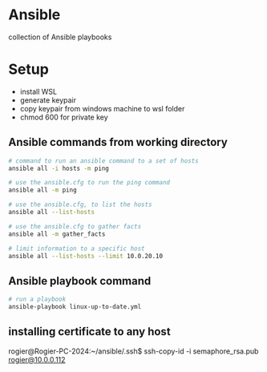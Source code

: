 # Ansible
collection of Ansible playbooks


# Setup
- install WSL
- generate keypair
- copy keypair from windows machine to wsl folder
- chmod 600 for private key


## Ansible commands from working directory 


```sh
# command to run an ansible command to a set of hosts
ansible all -i hosts -m ping
```

```sh
# use the ansible.cfg to run the ping command
ansible all -m ping
```

```sh
# use the ansible.cfg, to list the hosts
ansible all --list-hosts

```


```sh
# use the ansible.cfg to gather facts
ansible all -m gather_facts

# limit information to a specific host
ansible all --list-hosts --limit 10.0.20.10
```


## Ansible playbook command
```sh
# run a playbook
ansible-playbook linux-up-to-date.yml
```


## installing certificate to any host

rogier@Rogier-PC-2024:~/ansible/.ssh$ ssh-copy-id -i semaphore_rsa.pub rogier@10.0.0.112
